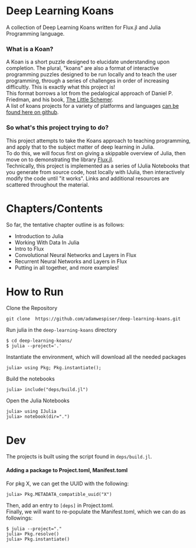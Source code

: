 # Deep Learning Koans
A collection of Deep Learning Koans written for Flux.jl and Julia Programming language.

### What is a Koan?
A Koan is a short puzzle designed to elucidate understanding upon completion. The plural, "koans" are also a format of interactive programming puzzles designed to be run locally and to teach the user programming, through a series of challenges in order of increasing difficultly. This is exactly what this project is!    
This format borrows a lot from the pedalogical approach of Daniel P. Friedman, and his book, [The Little Schemer](https://www.ccs.neu.edu/home/matthias/BTLS/).    
A list of koans projects for a variety of platforms and languages [can be found here on github](https://github.com/ahmdrefat/awesome-koans/blob/master/koans-en.md).    


### So what's this project trying to do?
This project attempts to take the Koans approach to teaching programming, and apply that to the subject matter of deep learning in Julia.  
To do this, we will focus first on giving a skippable overview of Julia, then move on to demonstrating the library [Flux.jl](https://github.com/FluxML/Flux.jl).  
Technically, this project is implemented as a series of IJulia Notebooks that you generate from source code, host locally with IJulia, then interactively modify the code until "it works". 
Links and additional resources are scattered throughout the material.    


# Chapters/Contents
So far, the tentative chapter outline is as follows:
 - Introduction to Julia
 - Working With Data In Julia
 - Intro to Flux
 - Convolutional Neural Networks and Layers in Flux
 - Recurrent Neural Networks and Layers in Flux
 - Putting in all together, and more examples!


# How to Run
Clone the Repository    
```
git clone  https://github.com/adamwespiser/deep-learning-koans.git
```

Run julia in the `deep-learning-koans` directory    
```
$ cd deep-learning-koans/
$ julia --project='.'
```

Instantiate the environment, which will download all the needed packages    
```
julia> using Pkg; Pkg.instantiate();
```

Build the notebooks    
```
julia> include("deps/build.jl")
```

Open the Julia Notebooks    
```
julia> using IJulia
julia> notebook(dir=".")    
```


# Dev
The projects is built using the script found in `deps/build.jl`. 

#### Adding a package to Project.toml, Manifest.toml
For pkg X, we can get the UUID with the following:    
```
julia> Pkg.METADATA_compatible_uuid("X")    
```
Then, add an entry to `[deps]` in Project.toml.    
Finally, we will want to re-populate the Manifest.toml, which we can do as followings:    
```
$ julia --project="."    
julia> Pkg.resolve()    
julia> Pkg.instantiate()    
```


